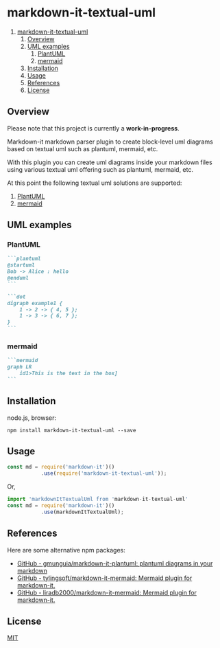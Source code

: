 # markdown-it-textual-uml

1. [markdown-it-textual-uml](#markdown-it-textual-uml)
   1. [Overview](#overview)
   2. [UML examples](#uml-examples)
      1. [PlantUML](#plantuml)
      2. [mermaid](#mermaid)
   3. [Installation](#installation)
   4. [Usage](#usage)
   5. [References](#references)
   6. [License](#license)

## Overview

Please note that this project is currently a **work-in-progress**.

Markdown-it markdown parser plugin to create block-level uml diagrams based on textual uml such as plantuml, mermaid, etc.

With this plugin you can create uml diagrams inside your markdown files using various textual uml offering such as plantuml, mermaid, etc.

At this point the following textual uml solutions are supported:

1. [PlantUML](http://plantuml.com/)
2. [mermaid](https://github.com/knsv/mermaid)

## UML examples

### PlantUML

````markdown
```plantuml
@startuml
Bob -> Alice : hello
@enduml
```
````

````markdown
```dot
digraph example1 {
    1 -> 2 -> { 4, 5 };
    1 -> 3 -> { 6, 7 };
}
```
````

### mermaid

````markdown
```mermaid
graph LR
    id1>This is the text in the box]
```
````

## Installation

node.js, browser:

```text
npm install markdown-it-textual-uml --save
```

## Usage

```javascript
const md = require('markdown-it')()
           .use(require('markdown-it-textual-uml'));
```

Or,

```javascript
import 'markdownItTextualUml from 'markdown-it-textual-uml'
const md = require('markdown-it')()
           .use(markdownItTextualUml);
```

## References

Here are some alternative npm packages:

- [GitHub - gmunguia/markdown-it-plantuml: plantuml diagrams in your markdown](https://github.com/gmunguia/markdown-it-plantuml)
- [GitHub - tylingsoft/markdown-it-mermaid: Mermaid plugin for markdown-it.](https://github.com/tylingsoft/markdown-it-mermaid)
- [GitHub - liradb2000/markdown-it-mermaid: Mermaid plugin for markdown-it.](https://github.com/liradb2000/markdown-it-mermaid)

## License

[MIT](https://github.com/manastalukdar/markdown-it-textual-uml/blob/master/LICENSE)
